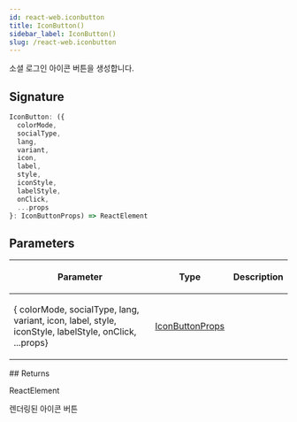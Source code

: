 ```yaml
---
id: react-web.iconbutton
title: IconButton()
sidebar_label: IconButton()
slug: /react-web.iconbutton
---
```






소셜 로그인 아이콘 버튼을 생성합니다.

## Signature

```typescript
IconButton: ({
  colorMode,
  socialType,
  lang,
  variant,
  icon,
  label,
  style,
  iconStyle,
  labelStyle,
  onClick,
  ...props
}: IconButtonProps) => ReactElement
```

## Parameters

<table><thead><tr><th>

Parameter


</th><th>

Type


</th><th>

Description


</th></tr></thead>
<tbody><tr><td>

\{ colorMode, socialType, lang, variant, icon, label, style, iconStyle, labelStyle, onClick, ...props\}


</td><td>

[IconButtonProps](./react-web.iconbuttonprops)


</td><td>


</td></tr>
</tbody></table>
## Returns

ReactElement

렌더링된 아이콘 버튼

